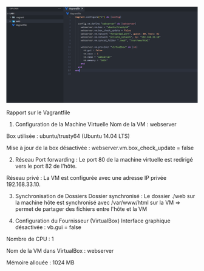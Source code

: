 ![alt text](image.png)

Rapport sur le Vagrantfile
1. Configuration de la Machine Virtuelle
Nom de la VM : webserver

Box utilisée : ubuntu/trusty64 (Ubuntu 14.04 LTS)

Mise à jour de la box désactivée : webserver.vm.box_check_update = false

2. Réseau
Port forwarding : Le port 80 de la machine virtuelle est redirigé vers le port 82 de l'hôte.

Réseau privé : La VM est configurée avec une adresse IP privée 192.168.33.10.

3. Synchronisation de Dossiers
Dossier synchronisé : Le dossier ./web sur la machine hôte est synchronisé avec /var/www/html sur la VM => permet de partager des fichiers entre l'hôte et la VM

4. Configuration du Fournisseur (VirtualBox)
Interface graphique désactivée : vb.gui = false

Nombre de CPU : 1

Nom de la VM dans VirtualBox : webserver

Mémoire allouée : 1024 MB
